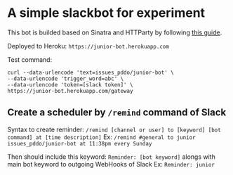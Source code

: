 # A simple slackbot for experiment

This bot is builded based on Sinatra and HTTParty by following [this guide](http://www.sitepoint.com/building-a-slackbot-with-ruby-and-sinatra/).

Deployed to Heroku: `https://junior-bot.herokuapp.com`

Test command:

```
curl --data-urlencode 'text=issues_pddo/junior-bot' \
--data-urlencode 'trigger_word=abc' \
--data-urlencode 'token=[slack token]' \
https://junior-bot.herokuapp.com/gateway
```

## Create a scheduler by `/remind` command of Slack

Syntax to create reminder: `/remind [channel or user] to [keyword] [bot command] at [time description]`
Ex: `/remind #general to junior issues_pddo/junior-bot at 11:38pm every Sunday`

Then should include this keyword: `Reminder: [bot keyword]` alongs with main bot keyword to outgoing WebHooks of Slack
Ex: `Reminder: junior`
